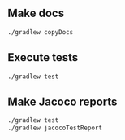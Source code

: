 ## Make docs

```sh
./gradlew copyDocs
```

## Execute tests

```sh
./gradlew test
```

## Make Jacoco reports

```sh
./gradlew test
./gradlew jacocoTestReport
```